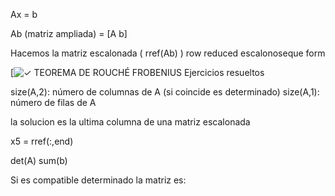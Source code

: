 
Ax = b

Ab (matriz ampliada) = [A b]

Hacemos la matriz escalonada ( rref(Ab) ) row reduced escalonoseque form

[![✓ TEOREMA DE ROUCHÉ FROBENIUS Ejercicios resueltos](https://www.profesor10demates.com/wp-content/uploads/2021/11/Teorema-Rouche-frobenius-rangos.png)

size(A,2): número de columnas de A (si coincide es determinado)
size(A,1): número de filas de A

la solucion es la ultima columna de una matriz escalonada

x5 = rref(:,end)

det(A)
sum(b)

Si es compatible determinado la matriz es: